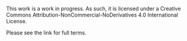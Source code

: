 This work is a work in progress. As such, it is licensed under a Creative Commons Attribution-NonCommercial-NoDerivatives 4.0 International License.

Please see the link for full terms.
